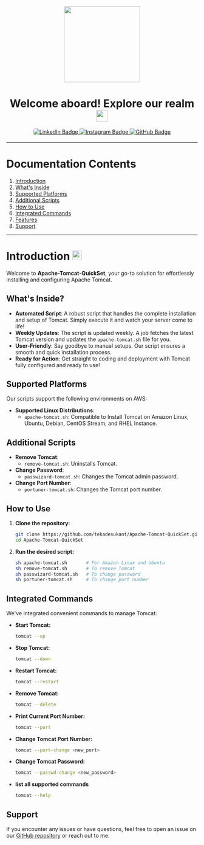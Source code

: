 
<div align="center">
  <img src="https://i.giphy.com/media/v1.Y2lkPTc5MGI3NjExYm5vaHRnaGpjbXl0M2V2ZGo4Y3E3ZDlua2tmaDZidHVyNTdyazY0NiZlcD12MV9pbnRlcm5hbF9naWZfYnlfaWQmY3Q9cw/KzJkzjggfGN5Py6nkT/giphy.gif" width="200"/>
</div>

<h1 align="center">
  <span class="bold">Welcome aboard! Explore our realm</span>
  <img src="https://media.giphy.com/media/WUlplcMpOCEmTGBtBW/giphy.gif" width="30px"/>
</h1>

<div id="badges" align="center">
  <a href="https://www.linkedin.com/in/tekade-sukant-3343bb252">
    <img src="https://img.shields.io/badge/LinkedIn-black?style=for-the-badge&logo=linkedIn&logoColor=white" alt="LinkedIn Badge" style="border-radius: 5px;"/>
  </a>
  <a href="https://www.instagram.com/muschifresser/" target="_blank">
    <img src="https://img.shields.io/badge/Instagram-black?style=for-the-badge&logo=instagram&logoColor=white" alt="Instagram Badge" style="margin-bottom: 5px;" />
  </a>
  <a href="mailto:tekadesukant@gmail.com">
    <img src="https://img.shields.io/badge/Email-black?style=for-the-badge&logo=email&logoColor=white" alt="GitHub Badge"/>
  </a>
</div>

---

# Documentation Contents

1. [Introduction](#introduction)
2. [What's Inside](#whats-inside)
3. [Supported Platforms](#supported-platforms)
4. [Additional Scripts](#additional-scripts)
5. [How to Use](#how-to-use)
6. [Integrated Commands](#integrated-commands)
7. [Features](#features)
8. [Support](#support)

---

# Introduction <img src="https://media.giphy.com/media/WUlplcMpOCEmTGBtBW/giphy.gif" width="25">

Welcome to **Apache-Tomcat-QuickSet**, your go-to solution for effortlessly installing and configuring Apache Tomcat. 

## What's Inside?

- **Automated Script**: A robust script that handles the complete installation and setup of Tomcat. Simply execute it and watch your server come to life! 
- **Weekly Updates**: The script is updated weekly. A job fetches the latest Tomcat version and updates the `apache-tomcat.sh` file for you. 
- **User-Friendly**: Say goodbye to manual setups. Our script ensures a smooth and quick installation process. 
- **Ready for Action**: Get straight to coding and deployment with Tomcat fully configured and ready to use! 

## Supported Platforms

Our scripts support the following environments on AWS:

- **Supported Linux Distributions**:
  - `apache-tomcat.sh`: Compatible to Install Tomcat on Amazon Linux, Ubuntu, Debian, CentOS Stream, and RHEL Instance.

## Additional Scripts

- **Remove Tomcat**:
  - `remove-tomcat.sh`: Uninstalls Tomcat.
- **Change Password**:
  - `passwizard-tomcat.sh`: Changes the Tomcat admin password.
- **Change Port Number**:
  - `portuner-tomcat.sh`: Changes the Tomcat port number.

## How to Use

1. **Clone the repository:**
   ```bash
   git clone https://github.com/tekadesukant/Apache-Tomcat-QuickSet.git
   cd Apache-Tomcat-QuickSet
   ```

2. **Run the desired script:**
   ```bash
   sh apache-tomcat.sh       # For Amazon Linux and Ubuntu
   sh remove-tomcat.sh       # To remove Tomcat
   sh passwizard-tomcat.sh   # To change password
   sh portuner-tomcat.sh     # To change port number
   ```

## Integrated Commands

We've integrated convenient commands to manage Tomcat:

- **Start Tomcat:**
  ```bash
  tomcat --up
  ```

- **Stop Tomcat:**
  ```bash
  tomcat --down
  ```

- **Restart Tomcat:**
  ```bash
  tomcat --restart
  ```

- **Remove Tomcat:**
  ```bash
  tomcat --delete
  ```

- **Print Current Port Number:**
  ```bash
  tomcat --port
  ```
  
- **Change Tomcat Port Number:**
  ```bash
  tomcat --port-change <new_port>
  ```

- **Change Tomcat Password:**
  ```bash
  tomcat --passwd-change <new_password>
  ```

- **list all supported commands**
  ```bash
  tomcat --help 
  ```

## Support

If you encounter any issues or have questions, feel free to open an issue on our [GitHub repository](https://github.com/tekadesukant/Apache-Tomcat-QuickSet/issues) or reach out to me.

